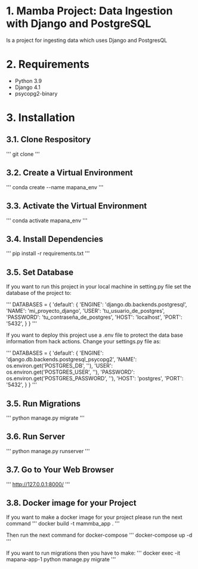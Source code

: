 # 1. Mamba Project: Data Ingestion with Django and PostgreSQL
Is a project for ingesting data which uses Django and PostgresQL

# 2. Requirements
* Python 3.9
* Django 4.1
* psycopg2-binary

# 3. Installation
## 3.1. Clone Respository
  '''
  git clone
  '''

## 3.2. Create a Virtual Environment
  '''
  conda create --name mapana_env
  '''

## 3.3. Activate the Virtual Environment
  '''
  conda activate mapana_env
  '''

## 3.4. Install Dependencies
  '''
  pip install -r requirements.txt
  '''

## 3.5. Set Database

If you want to run this project in your local machine
in setting.py file set the database of the project to:

  '''
  DATABASES = {
            'default': {
                'ENGINE': 'django.db.backends.postgresql',
                'NAME': 'mi_proyecto_django',
                'USER': 'tu_usuario_de_postgres',
                'PASSWORD': 'tu_contraseña_de_postgres',
                'HOST': 'localhost',
                'PORT': '5432',
            }
        }
  '''

If you want to deploy this project use a .env file to protect
the data base information from hack actions. Change your settings.py
file as:

  '''
  DATABASES = {
      'default': {
          'ENGINE': 'django.db.backends.postgresql_psycopg2',
          'NAME':     os.environ.get('POSTGRES_DB',       ''),
          'USER':     os.environ.get('POSTGRES_USER',     ''),
          'PASSWORD': os.environ.get('POSTGRES_PASSWORD', ''),
          'HOST': 'postgres',
          'PORT': '5432',
      }
  }
  '''

## 3.5. Run Migrations

  '''
  python manage.py migrate
  '''

## 3.6. Run Server

  '''
  python manage.py runserver
  '''

## 3.7. Go to Your Web Browser

  '''
  http://127.0.0.1:8000/
  '''

## 3.8. Docker image for your Project
  If you want to make a docker image for your project please
  run the next command
  '''
  docker build -t mammba_app .
  '''

  Then run the next command for docker-compose
  '''
  docker-compose up -d
  '''

  If you want to run migrations then you have to make:
  '''
  docker exec -it mapana-app-1 python manage.py migrate
  '''
